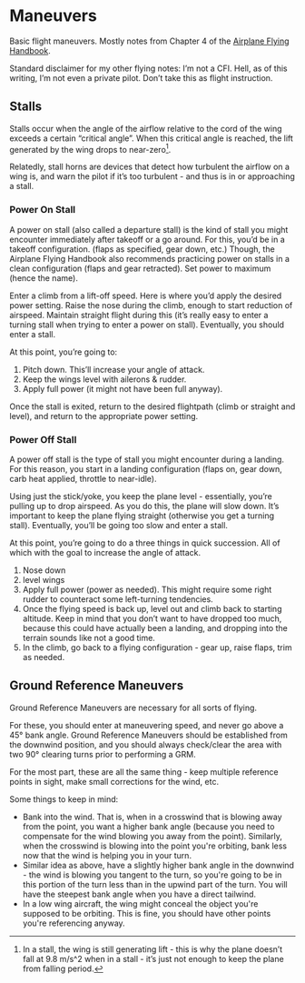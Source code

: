 # Maneuvers

Basic flight maneuvers. Mostly notes from Chapter 4 of the [Airplane Flying Handbook](https://www.faa.gov/regulations_policies/handbooks_manuals/aviation/airplane_handbook/).

Standard disclaimer for my other flying notes: I’m not a CFI. Hell, as of this writing, I’m not even a private pilot. Don’t take this as flight instruction.

## Stalls

Stalls occur when the angle of the airflow relative to the cord of the wing exceeds a certain “critical angle”. When this critical angle is reached, the lift generated by the wing drops to near-zero[^lift not zero].

Relatedly, stall horns are devices that detect how turbulent the airflow on a wing is, and warn the pilot if it’s too turbulent - and thus is in or approaching a stall.

### Power On Stall

A power on stall (also called a departure stall) is the kind of stall you might encounter immediately after takeoff or a go around. For this, you’d be in a takeoff configuration. (flaps as specified, gear down, etc.) Though, the Airplane Flying Handbook also recommends practicing power on stalls in a clean configuration (flaps and gear retracted). Set power to maximum (hence the name).

Enter a climb from a lift-off speed. Here is where you’d apply the desired power setting. Raise the nose during the climb, enough to start reduction of airspeed. Maintain straight flight during this (it’s really easy to enter a turning stall when trying to enter a power on stall). Eventually, you should enter a stall.

At this point, you’re going to:

1. Pitch down. This’ll increase your angle of attack.
2. Keep the wings level with ailerons & rudder.
3. Apply full power (it might not have been full anyway).

Once the stall is exited, return to the desired flightpath (climb or straight and level), and return to the appropriate power setting.

### Power Off Stall

A power off stall is the type of stall you might encounter during a landing. For this reason, you start in a landing configuration (flaps on, gear down, carb heat applied, throttle to near-idle).

Using just the stick/yoke, you keep the plane level - essentially, you’re pulling up to drop airspeed. As you do this, the plane will slow down. It’s important to keep the plane flying straight (otherwise you get a turning stall). Eventually, you’ll be going too slow and enter a stall.

At this point, you’re going to do a three things in quick succession. All of which with the goal to increase the angle of attack.

1. Nose down
2. level wings
3. Apply full power (power as needed). This might require some right rudder to counteract some left-turning tendencies.
4. Once the flying speed is back up, level out and climb back to starting altitude. Keep in mind that you don’t want to have dropped too much, because this could have actually been a landing, and dropping into the terrain sounds like not a good time.
5. In the climb, go back to a flying configuration - gear up, raise flaps, trim as needed.

## Ground Reference Maneuvers

Ground Reference Maneuvers are necessary for all sorts of flying.

For these, you should enter at maneuvering speed, and never go above a 45° bank angle. Ground Reference Maneuvers should be established from the downwind position, and you should always check/clear the area with two 90° clearing turns prior to performing a GRM.

For the most part, these are all the same thing - keep multiple reference points in sight, make small corrections for the wind, etc.

Some things to keep in mind:

- Bank into the wind.
  That is, when in a crosswind that is blowing away from the point, you want a higher bank angle (because you need to compensate for the wind blowing you away from the point). Similarly, when the crosswind is blowing into the point you're orbiting, bank less now that the wind is helping you in your turn.
- Similar idea as above, have a slightly higher bank angle in the downwind - the wind is blowing you tangent to the turn, so you're going to be in this portion of the turn less than in the upwind part of the turn.
  You will have the steepest bank angle when you have a direct tailwind.
- In a low wing aircraft, the wing might conceal the object you're supposed to be orbiting. This is fine, you should have other points you're referencing anyway.


[^lift not zero]: In a stall, the wing is still generating lift - this is why the plane doesn’t fall at 9.8 m/s^2 when in a stall - it’s just not enough to keep the plane from falling period.
